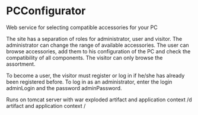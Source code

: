 # PCConfigurator
Web service for selecting compatible accessories for your PC

The site has a separation of roles for administrator, user and visitor.
The administrator can change the range of available accessories. The user can browse accessories, add them to his configuration of the PC and check the compatibility of all components.
The visitor can only browse the assortment.

To become a user, the visitor must register or log in if he/she has already been registered before.
To log in as an administrator, enter the login adminLogin and the password adminPassword.

Runs on tomcat server with war exploded artifact and application context /d artifact and application context /